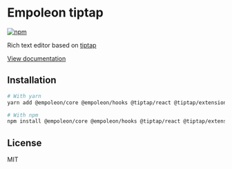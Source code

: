 # Empoleon tiptap

[![npm](https://img.shields.io/npm/dm/@empoleon/dates)](https://www.npmjs.com/package/@empoleon/tiptap)

Rich text editor based on [tiptap](https://tiptap.dev/)

[View documentation](https://empoleon.dev/)

## Installation

```bash
# With yarn
yarn add @empoleon/core @empoleon/hooks @tiptap/react @tiptap/extension-link

# With npm
npm install @empoleon/core @empoleon/hooks @tiptap/react @tiptap/extension-link
```

## License

MIT
